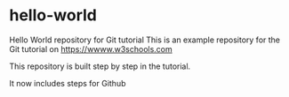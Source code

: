 # hello-world
Hello World repository for Git tutorial 
This is an example repository for the Git tutorial on https://wwww.w3schools.com

This repository is built step by step in the tutorial.

It now includes steps for Github
